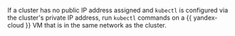 If a cluster has no public IP address assigned and `kubectl` is configured via the cluster's private IP address, run `kubectl` commands on a {{ yandex-cloud }} VM that is in the same network as the cluster.
